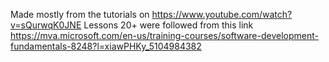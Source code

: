 Made mostly from the tutorials on
https://www.youtube.com/watch?v=sQurwqK0JNE
Lessons 20+ were followed from this link
https://mva.microsoft.com/en-us/training-courses/software-development-fundamentals-8248?l=xiawPHKy_5104984382